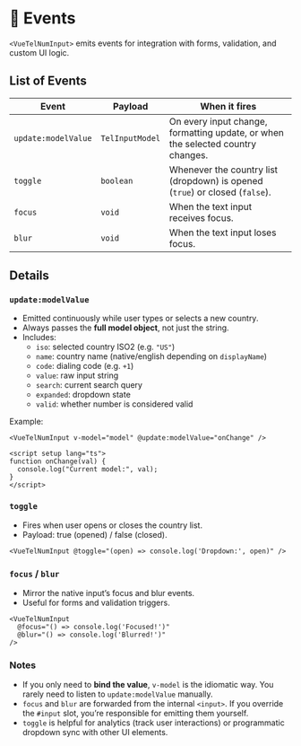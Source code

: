 # 🎯 Events

`<VueTelNumInput>` emits events for integration with forms, validation, and custom UI logic.

## List of Events

| Event               | Payload         | When it fires                                                                   |
| ------------------- | --------------- | ------------------------------------------------------------------------------- |
| `update:modelValue` | `TelInputModel` | On every input change, formatting update, or when the selected country changes. |
| `toggle`            | `boolean`       | Whenever the country list (dropdown) is opened (`true`) or closed (`false`).    |
| `focus`             | `void`          | When the text input receives focus.                                             |
| `blur`              | `void`          | When the text input loses focus.                                                |

## Details

### `update:modelValue`

- Emitted continuously while user types or selects a new country.
- Always passes the **full model object**, not just the string.
- Includes:
  - `iso`: selected country ISO2 (e.g. `"US"`)
  - `name`: country name (native/english depending on `displayName`)
  - `code`: dialing code (e.g. `+1`)
  - `value`: raw input string
  - `search`: current search query
  - `expanded`: dropdown state
  - `valid`: whether number is considered valid

Example:

```vue
<VueTelNumInput v-model="model" @update:modelValue="onChange" />

<script setup lang="ts">
function onChange(val) {
  console.log("Current model:", val);
}
</script>
```

### `toggle`

- Fires when user opens or closes the country list.
- Payload: true (opened) / false (closed).

```vue
<VueTelNumInput @toggle="(open) => console.log('Dropdown:', open)" />
```

### `focus` / `blur`

- Mirror the native input’s focus and blur events.
- Useful for forms and validation triggers.

```vue
<VueTelNumInput
  @focus="() => console.log('Focused!')"
  @blur="() => console.log('Blurred!')"
/>
```

### Notes

- If you only need to **bind the value**, `v-model` is the idiomatic way. You rarely need to listen to `update:modelValue` manually.
- `focus` and `blur` are forwarded from the internal `<input>`. If you override the `#input` slot, you’re responsible for emitting them yourself.
- `toggle` is helpful for analytics (track user interactions) or programmatic dropdown sync with other UI elements.
